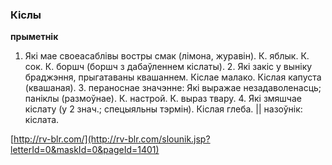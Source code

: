 ### Кіслы
**прыметнік**

1. Які мае своеасаблівы востры смак (лімона, журавін). К. яблык. К. сок. К. боршч (боршч з дабаўленнем кіслаты). 2. Які закіс у выніку браджэння, прыгатаваны квашаннем. Кіслае малако. Кіслая капуста (квашаная). 3. пераноснае значэнне: Які выражае незадаволенасць; паніклы (размоўнае). К. настрой. К. выраз твару. 4. Які змяшчае кіслату (у 2 знач.; спецыяльны тэрмін). Кіслая глеба. || назоўнік: кіслата.

<a rel="author">[http://rv-blr.com/](http://rv-blr.com/slounik.jsp?letterId=0&maskId=0&pageId=1401)</a>
